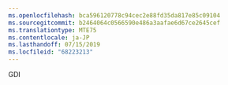 ```yaml
---
ms.openlocfilehash: bca596120778c94cec2e88fd35da817e85c09104
ms.sourcegitcommit: b2464064c0566590e486a3aafae6d67ce2645cef
ms.translationtype: MTE75
ms.contentlocale: ja-JP
ms.lasthandoff: 07/15/2019
ms.locfileid: "68223213"
---
```

 GDI 